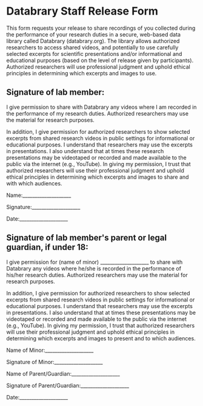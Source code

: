 # Databrary Staff Release Form

This form requests your release to share recordings of you collected during the performance of your research duties in a secure, web-based data library called Databrary (databrary.org). 
The library allows authorized researchers to access shared videos, and potentially to use carefully selected excerpts for scientific presentations and/or informational and educational purposes (based on the level of release given by participants). 
Authorized researchers will use professional judgment and uphold ethical principles in determining which excerpts and images to use.

## Signature of lab member:

I give permission to share with Databrary any videos where I am recorded in the performance of my research duties. 
Authorized researchers may use the material for research purposes.

In addition, I give permission for authorized researchers to show selected excerpts from shared research videos in public settings for informational or educational purposes. 
I understand that researchers may use the excerpts in presentations. 
I also understand that at times these research presentations may be videotaped or recorded and made available to the public via the internet (e.g., YouTube). 
In giving my permission, I trust that authorized researchers will use their professional judgment and uphold ethical principles in determining which excerpts and images to share and with which audiences.

Name:____________________

Signature:____________________

Date:____________________


## Signature of lab member's parent or legal guardian, if under 18:

I give permission for (name of minor) ____________________ to share with Databrary any videos where he/she is recorded in the performance of his/her research duties. 
Authorized researchers may use the material for research purposes.

In addition, I give permission for authorized researchers to show selected excerpts from shared research videos in public settings for informational or educational purposes. 
I understand that researchers may use the excerpts in presentations. 
I also understand that at times these presentations may be videotaped or recorded and made available to the public via the internet (e.g., YouTube). 
In giving my permission, I trust that authorized researchers will use their professional judgment and uphold ethical principles in determining which excerpts and images to present and to which audiences.

Name of Minor:____________________

Signature of Minor:____________________ 

Name of Parent/Guardian:____________________

Signature of Parent/Guardian:____________________

Date:____________________
